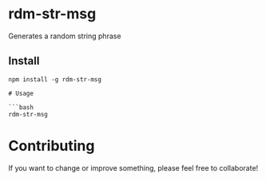 # rdm-str-msg
Generates a random string phrase

## Install

```npm
npm install -g rdm-str-msg

# Usage

```bash
rdm-str-msg
```

# Contributing

If you want to change or improve something, please feel free to collaborate!